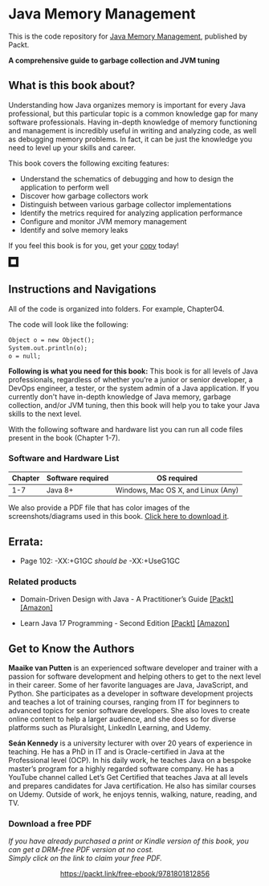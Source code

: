 # Java Memory Management

<a href="https://www.amazon.com/dp/1801812853"><img src="https://m.media-amazon.com/images/I/41V1LQBtRdL._SX403_BO1,204,203,200_.jpg" alt="" height="256px" align="right"></a>

This is the code repository for [Java Memory Management](https://www.amazon.com/dp/1801812853), published by Packt.

**A comprehensive guide to garbage collection and JVM tuning**

## What is this book about?
Understanding how Java organizes memory is important for every Java professional, but this particular topic is a common knowledge gap for many software professionals. Having in-depth knowledge of memory functioning and management is incredibly useful in writing and analyzing code, as well as debugging memory problems. In fact, it can be just the knowledge you need to level up your skills and career.

This book covers the following exciting features:
* Understand the schematics of debugging and how to design the application to perform well
* Discover how garbage collectors work
* Distinguish between various garbage collector implementations
* Identify the metrics required for analyzing application performance
* Configure and monitor JVM memory management
* Identify and solve memory leaks

If you feel this book is for you, get your [copy](https://www.amazon.com/dp/1801812853) today!

<a href="https://www.packtpub.com/?utm_source=github&utm_medium=banner&utm_campaign=GitHubBanner"><img src="https://raw.githubusercontent.com/PacktPublishing/GitHub/master/GitHub.png" 
alt="https://www.packtpub.com/" border="5" /></a>

## Instructions and Navigations
All of the code is organized into folders. For example, Chapter04.

The code will look like the following:
```
Object o = new Object();
System.out.println(o);
o = null;
```

**Following is what you need for this book:**
This book is for all levels of Java professionals, regardless of whether you’re a junior or senior developer, a DevOps engineer, a tester, or the system admin of a Java application. If you currently don't have in-depth knowledge of Java memory, garbage collection, and/or JVM tuning, then this book will help you to take your Java skills to the next level.

With the following software and hardware list you can run all code files present in the book (Chapter 1-7).
### Software and Hardware List
| Chapter | Software required | OS required |
| -------- | ------------------------------------ | ----------------------------------- |
| 1-7 | Java 8+ | Windows, Mac OS X, and Linux (Any) |


We also provide a PDF file that has color images of the screenshots/diagrams used in this book. [Click here to download it](https://packt.link/OeQqF).

## Errata:

* Page 102: -XX:+G1GC _should be_ -XX:+UseG1GC

### Related products
*  Domain-Driven Design with Java - A Practitioner’s Guide [[Packt]](https://www.packtpub.com/product/domain-driven-design-with-java-a-practitioners-guide/9781800560734?utm_source=github&utm_medium=repository&utm_campaign=9781800560734) [[Amazon]](https://www.amazon.com/dp/1800560737)

* Learn Java 17 Programming - Second Edition [[Packt]](https://www.packtpub.com/product/learn-java-17-programming-second-edition/9781803241432?utm_source=github&utm_medium=repository&utm_campaign=9781803241432) [[Amazon]](https://www.amazon.com/dp/1803241438)

## Get to Know the Authors
**Maaike van Putten**
is an experienced software developer and trainer with a passion for software development and helping others to get to the next level in their career. Some of her favorite languages are Java, JavaScript, and Python. She participates as a developer in software development projects and teaches a lot of training courses, ranging from IT for beginners to advanced topics for senior software developers. She also loves to create online content to help a larger audience, and she does so for diverse platforms such as Pluralsight, LinkedIn Learning, and Udemy.

**Seán Kennedy**
is a university lecturer with over 20 years of experience in teaching. He has a PhD in IT and is Oracle-certified in Java at the Professional level (OCP). In his daily work, he teaches Java on a bespoke master’s program for a highly regarded software company. He has a YouTube channel called Let’s Get Certified that teaches Java at all levels and prepares candidates for Java certification. He also has similar courses on Udemy. Outside of work, he enjoys tennis, walking, nature, reading, and TV.

### Download a free PDF

 <i>If you have already purchased a print or Kindle version of this book, you can get a DRM-free PDF version at no cost.<br>Simply click on the link to claim your free PDF.</i>
<p align="center"> <a href="https://packt.link/free-ebook/9781801812856">https://packt.link/free-ebook/9781801812856 </a> </p>
